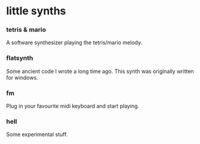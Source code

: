 little synths
=============

### tetris & mario ###
A software synthesizer playing the tetris/mario melody.

### flatsynth ###
Some ancient code I wrote a long time ago.
This synth was originally written for windows.

### fm ###
Plug in your favourite midi keyboard and start playing.

### hell ###
Some experimental stuff.
